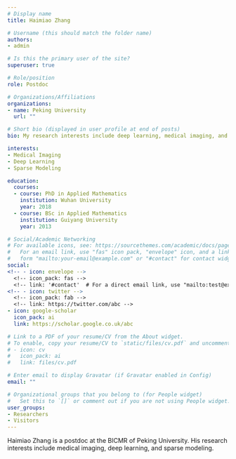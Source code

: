 ```yaml
---
# Display name
title: Haimiao Zhang

# Username (this should match the folder name)
authors:
- admin

# Is this the primary user of the site?
superuser: true

# Role/position
role: Postdoc

# Organizations/Affiliations
organizations:
- name: Peking University
  url: ""

# Short bio (displayed in user profile at end of posts)
bio: My research interests include deep learning, medical imaging, and sparse modeling.

interests:
- Medical Imaging
- Deep Learning
- Sparse Modeling

education:
  courses:
  - course: PhD in Applied Mathematics
    institution: Wuhan University
    year: 2018
  - course: BSc in Applied Mathematics
    institution: Guiyang University
    year: 2013

# Social/Academic Networking
# For available icons, see: https://sourcethemes.com/academic/docs/page-builder/#icons
#   For an email link, use "fas" icon pack, "envelope" icon, and a link in the
#   form "mailto:your-email@example.com" or "#contact" for contact widget.
social:
<!-- - icon: envelope -->
  <!-- icon_pack: fas -->
  <!-- link: '#contact'  # For a direct email link, use "mailto:test@example.org". -->
<!-- - icon: twitter -->
  <!-- icon_pack: fab -->
  <!-- link: https://twitter.com/abc -->
- icon: google-scholar
  icon_pack: ai
  link: https://scholar.google.co.uk/abc

# Link to a PDF of your resume/CV from the About widget.
# To enable, copy your resume/CV to `static/files/cv.pdf` and uncomment the lines below.
# - icon: cv
#   icon_pack: ai
#   link: files/cv.pdf

# Enter email to display Gravatar (if Gravatar enabled in Config)
email: ""

# Organizational groups that you belong to (for People widget)
#   Set this to `[]` or comment out if you are not using People widget.
user_groups:
- Researchers
- Visitors
---
```


Haimiao Zhang is a postdoc at the BICMR of Peking University. His research interests include medical imaging, deep learning, and sparse modeling.
